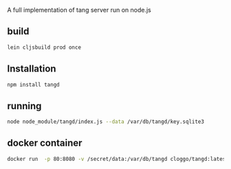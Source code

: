 A full implementation of tang server run on node.js

## build

```sh
lein cljsbuild prod once
```

## Installation

```sh
npm install tangd
```

## running

```sh
node node_module/tangd/index.js --data /var/db/tangd/key.sqlite3
```

## docker container

```sh
docker run  -p 80:8080 -v /secret/data:/var/db/tangd cloggo/tangd:latest
```
